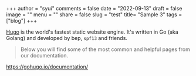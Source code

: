 +++
author = "syui"
comments = false
date = "2022-09-13"
draft = false
image = ""
menu = ""
share = false
slug = "test"
title= "Sample 3"
tags = ["blog"]
+++

[Hugo](https://gohugo.io/documentation/) is the world's fastest static website engine. It's written in Go (aka Golang) and developed by bep, `spf13` and friends.

> Below you will find some of the most common and helpful pages from our documentation.

https://gohugo.io/documentation/

